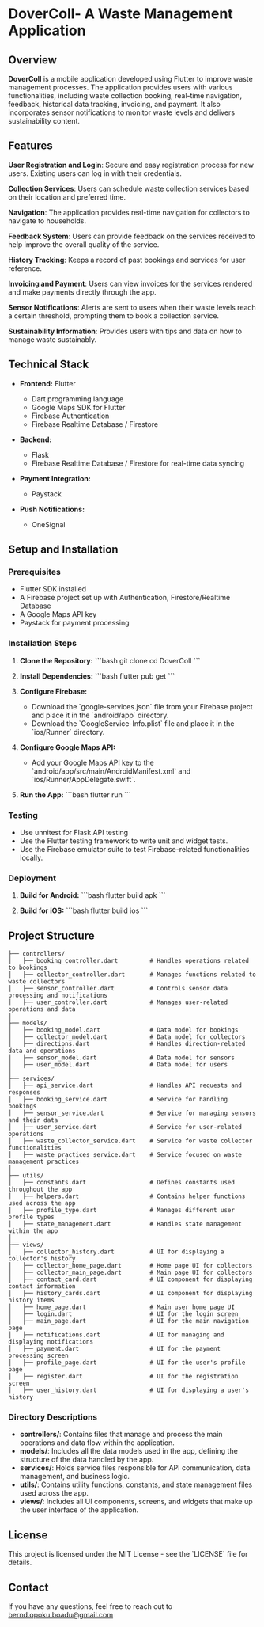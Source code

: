 
# DoverColl- A Waste Management Application

## Overview

**DoverColl** is a mobile application developed using Flutter to improve waste management processes. The application provides users with various functionalities, including waste collection booking, real-time navigation, feedback, historical data tracking, invoicing, and payment. It also incorporates sensor notifications to monitor waste levels and delivers sustainability content.

## Features

**User Registration and Login**: Secure and easy registration process for new users. Existing users can log in with their credentials.

**Collection Services**: Users can schedule waste collection services based on their location and preferred time.

**Navigation**: The application provides real-time navigation for collectors to navigate to households.

**Feedback System**: Users can provide feedback on the services received to help improve the overall quality of the service.

**History Tracking**: Keeps a record of past bookings and services for user reference.

**Invoicing and Payment**: Users can view invoices for the services rendered and make payments directly through the app.

**Sensor Notifications**: Alerts are sent to users when their waste levels reach a certain threshold, prompting them to book a collection service.

**Sustainability Information**: Provides users with tips and data on how to manage waste sustainably.


## Technical Stack

- **Frontend:** Flutter
  - Dart programming language
  - Google Maps SDK for Flutter
  - Firebase Authentication
  - Firebase Realtime Database / Firestore

- **Backend:**
  - Flask
  - Firebase Realtime Database / Firestore for real-time data syncing

- **Payment Integration:** 
  - Paystack

- **Push Notifications:** 
  - OneSignal

## Setup and Installation

### Prerequisites
- Flutter SDK installed
- A Firebase project set up with Authentication, Firestore/Realtime Database
- A Google Maps API key
- Paystack for payment processing


### Installation Steps

1. **Clone the Repository:**
   \`\`\`bash
   git clone 
   cd DoverColl
   \`\`\`

2. **Install Dependencies:**
   \`\`\`bash
   flutter pub get
   \`\`\`

3. **Configure Firebase:**
   - Download the \`google-services.json\` file from your Firebase project and place it in the \`android/app\` directory.
   - Download the \`GoogleService-Info.plist\` file and place it in the \`ios/Runner\` directory.

4. **Configure Google Maps API:**
   - Add your Google Maps API key to the \`android/app/src/main/AndroidManifest.xml\` and \`ios/Runner/AppDelegate.swift\`.

5. **Run the App:**
   \`\`\`bash
   flutter run
   \`\`\`

### Testing
- Use unnitest for Flask API testing
- Use the Flutter testing framework to write unit and widget tests.
- Use the Firebase emulator suite to test Firebase-related functionalities locally.

### Deployment

1. **Build for Android:**
   \`\`\`bash
   flutter build apk
   \`\`\`

2. **Build for iOS:**
   \`\`\`bash
   flutter build ios
   \`\`\`



## Project Structure

```
├── controllers/
│   ├── booking_controller.dart         # Handles operations related to bookings
│   ├── collector_controller.dart       # Manages functions related to waste collectors
│   ├── sensor_controller.dart          # Controls sensor data processing and notifications
│   ├── user_controller.dart            # Manages user-related operations and data
│
├── models/
│   ├── booking_model.dart              # Data model for bookings
│   ├── collector_model.dart            # Data model for collectors
│   ├── directions.dart                 # Handles direction-related data and operations
│   ├── sensor_model.dart               # Data model for sensors
│   ├── user_model.dart                 # Data model for users
│
├── services/
│   ├── api_service.dart                # Handles API requests and responses
│   ├── booking_service.dart            # Service for handling bookings
│   ├── sensor_service.dart             # Service for managing sensors and their data
│   ├── user_service.dart               # Service for user-related operations
│   ├── waste_collector_service.dart    # Service for waste collector functionalities
│   ├── waste_practices_service.dart    # Service focused on waste management practices
│
├── utils/
│   ├── constants.dart                  # Defines constants used throughout the app
│   ├── helpers.dart                    # Contains helper functions used across the app
│   ├── profile_type.dart               # Manages different user profile types
│   ├── state_management.dart           # Handles state management within the app
│
├── views/
│   ├── collector_history.dart          # UI for displaying a collector's history
│   ├── collector_home_page.dart        # Home page UI for collectors
│   ├── collector_main_page.dart        # Main page UI for collectors
│   ├── contact_card.dart               # UI component for displaying contact information
│   ├── history_cards.dart              # UI component for displaying history items
│   ├── home_page.dart                  # Main user home page UI
│   ├── login.dart                      # UI for the login screen
│   ├── main_page.dart                  # UI for the main navigation page
│   ├── notifications.dart              # UI for managing and displaying notifications
│   ├── payment.dart                    # UI for the payment processing screen
│   ├── profile_page.dart               # UI for the user's profile page
│   ├── register.dart                   # UI for the registration screen
│   ├── user_history.dart               # UI for displaying a user's history
```

### Directory Descriptions

- **controllers/**: Contains files that manage and process the main operations and data flow within the application.
- **models/**: Includes all the data models used in the app, defining the structure of the data handled by the app.
- **services/**: Holds service files responsible for API communication, data management, and business logic.
- **utils/**: Contains utility functions, constants, and state management files used across the app.
- **views/**: Includes all UI components, screens, and widgets that make up the user interface of the application.

## License

This project is licensed under the MIT License - see the \`LICENSE\` file for details.

## Contact

If you have any questions, feel free to reach out to bernd.opoku.boadu@gmail.com

